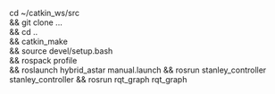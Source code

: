 cd ~/catkin_ws/src \
&& git clone ...  \
&& cd .. \
&& catkin_make \
&& source devel/setup.bash \
&& rospack profile \
&& roslaunch hybrid_astar manual.launch
&& rosrun stanley_controller stanley_controller
&& rosrun rqt_graph rqt_graph
